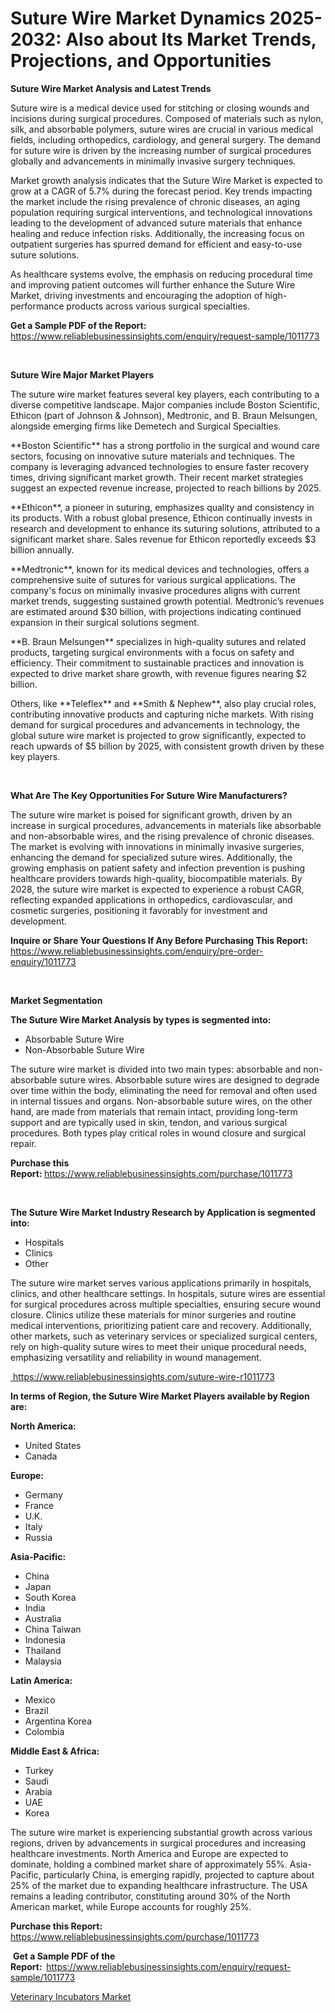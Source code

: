 <p><h1>Suture Wire Market Dynamics 2025-2032: Also about Its Market Trends, Projections, and Opportunities</h1></p><p><strong>Suture Wire Market Analysis and Latest Trends</strong></p>
<p><p>Suture wire is a medical device used for stitching or closing wounds and incisions during surgical procedures. Composed of materials such as nylon, silk, and absorbable polymers, suture wires are crucial in various medical fields, including orthopedics, cardiology, and general surgery. The demand for suture wire is driven by the increasing number of surgical procedures globally and advancements in minimally invasive surgery techniques.</p><p>Market growth analysis indicates that the Suture Wire Market is expected to grow at a CAGR of 5.7% during the forecast period. Key trends impacting the market include the rising prevalence of chronic diseases, an aging population requiring surgical interventions, and technological innovations leading to the development of advanced suture materials that enhance healing and reduce infection risks. Additionally, the increasing focus on outpatient surgeries has spurred demand for efficient and easy-to-use suture solutions.</p><p>As healthcare systems evolve, the emphasis on reducing procedural time and improving patient outcomes will further enhance the Suture Wire Market, driving investments and encouraging the adoption of high-performance products across various surgical specialties.</p></p>
<p><strong>Get a Sample PDF of the Report:&nbsp;</strong> <a href="https://www.reliablebusinessinsights.com/enquiry/request-sample/1011773?utm_campaign=2440&utm_medium=2&utm_source=Github&utm_content=ia&utm_term=07032025&utm_id=suture-wire">https://www.reliablebusinessinsights.com/enquiry/request-sample/1011773</a></p>
<p>&nbsp;</p>
<p><strong>Suture Wire Major Market Players</strong></p>
<p><p>The suture wire market features several key players, each contributing to a diverse competitive landscape. Major companies include Boston Scientific, Ethicon (part of Johnson & Johnson), Medtronic, and B. Braun Melsungen, alongside emerging firms like Demetech and Surgical Specialties.</p><p>**Boston Scientific** has a strong portfolio in the surgical and wound care sectors, focusing on innovative suture materials and techniques. The company is leveraging advanced technologies to ensure faster recovery times, driving significant market growth. Their recent market strategies suggest an expected revenue increase, projected to reach billions by 2025.</p><p>**Ethicon**, a pioneer in suturing, emphasizes quality and consistency in its products. With a robust global presence, Ethicon continually invests in research and development to enhance its suturing solutions, attributed to a significant market share. Sales revenue for Ethicon reportedly exceeds $3 billion annually.</p><p>**Medtronic**, known for its medical devices and technologies, offers a comprehensive suite of sutures for various surgical applications. The company's focus on minimally invasive procedures aligns with current market trends, suggesting sustained growth potential. Medtronic’s revenues are estimated around $30 billion, with projections indicating continued expansion in their surgical solutions segment.</p><p>**B. Braun Melsungen** specializes in high-quality sutures and related products, targeting surgical environments with a focus on safety and efficiency. Their commitment to sustainable practices and innovation is expected to drive market share growth, with revenue figures nearing $2 billion.</p><p>Others, like **Teleflex** and **Smith & Nephew**, also play crucial roles, contributing innovative products and capturing niche markets. With rising demand for surgical procedures and advancements in technology, the global suture wire market is projected to grow significantly, expected to reach upwards of $5 billion by 2025, with consistent growth driven by these key players.</p></p>
<p>&nbsp;</p>
<p><strong>What Are The Key Opportunities For Suture Wire Manufacturers?</strong></p>
<p><p>The suture wire market is poised for significant growth, driven by an increase in surgical procedures, advancements in materials like absorbable and non-absorbable wires, and the rising prevalence of chronic diseases. The market is evolving with innovations in minimally invasive surgeries, enhancing the demand for specialized suture wires. Additionally, the growing emphasis on patient safety and infection prevention is pushing healthcare providers towards high-quality, biocompatible materials. By 2028, the suture wire market is expected to experience a robust CAGR, reflecting expanded applications in orthopedics, cardiovascular, and cosmetic surgeries, positioning it favorably for investment and development.</p></p>
<p><strong>Inquire or Share Your Questions If Any Before Purchasing This Report:</strong> <a href="https://www.reliablebusinessinsights.com/enquiry/pre-order-enquiry/1011773?utm_campaign=2440&utm_medium=2&utm_source=Github&utm_content=ia&utm_term=07032025&utm_id=suture-wire">https://www.reliablebusinessinsights.com/enquiry/pre-order-enquiry/1011773</a></p>
<p>&nbsp;</p>
<p><strong>Market Segmentation</strong></p>
<p><strong>The Suture Wire Market Analysis by types is segmented into:</strong></p>
<p><ul><li>Absorbable Suture Wire</li><li>Non-Absorbable Suture Wire</li></ul></p>
<p><p>The suture wire market is divided into two main types: absorbable and non-absorbable suture wires. Absorbable suture wires are designed to degrade over time within the body, eliminating the need for removal and often used in internal tissues and organs. Non-absorbable suture wires, on the other hand, are made from materials that remain intact, providing long-term support and are typically used in skin, tendon, and various surgical procedures. Both types play critical roles in wound closure and surgical repair.</p></p>
<p><strong>Purchase this Report:&nbsp;</strong><a href="https://www.reliablebusinessinsights.com/purchase/1011773?utm_campaign=2440&utm_medium=2&utm_source=Github&utm_content=ia&utm_term=07032025&utm_id=suture-wire">https://www.reliablebusinessinsights.com/purchase/1011773</a></p>
<p>&nbsp;</p>
<p><strong>The Suture Wire Market Industry Research by Application is segmented into:</strong></p>
<p><ul><li>Hospitals</li><li>Clinics</li><li>Other</li></ul></p>
<p><p>The suture wire market serves various applications primarily in hospitals, clinics, and other healthcare settings. In hospitals, suture wires are essential for surgical procedures across multiple specialties, ensuring secure wound closure. Clinics utilize these materials for minor surgeries and routine medical interventions, prioritizing patient care and recovery. Additionally, other markets, such as veterinary services or specialized surgical centers, rely on high-quality suture wires to meet their unique procedural needs, emphasizing versatility and reliability in wound management.</p></p>
<p><a href="https://www.reliablebusinessinsights.com/suture-wire-r1011773?utm_campaign=2440&utm_medium=2&utm_source=Github&utm_content=ia&utm_term=07032025&utm_id=suture-wire">&nbsp;https://www.reliablebusinessinsights.com/suture-wire-r1011773</a></p>
<p><strong>In terms of Region, the Suture Wire Market Players available by Region are:</strong></p>
<p>
    <p> <strong> North America: </strong>
        <ul>
            <li>United States</li>
            <li>Canada</li>
        </ul>
        </p> 
    <p> <strong> Europe: </strong>
        <ul>
            <li>Germany</li>
            <li>France</li>
            <li>U.K.</li>
            <li>Italy</li>
            <li>Russia</li>
        </ul>
        </p> 
    <p> <strong> Asia-Pacific: </strong>
        <ul>
            <li>China</li>
            <li>Japan</li>
            <li>South Korea</li>
            <li>India</li>
            <li>Australia</li>
            <li>China Taiwan</li>
            <li>Indonesia</li>
            <li>Thailand</li>
            <li>Malaysia</li>
        </ul>
        </p> 
    <p> <strong> Latin America: </strong>
        <ul>
            <li>Mexico</li>
            <li>Brazil</li>
            <li>Argentina Korea</li>
            <li>Colombia</li>
        </ul>
        </p> 
    <p> <strong> Middle East & Africa: </strong>
        <ul>
            <li>Turkey</li>
            <li>Saudi</li>
            <li>Arabia</li>
            <li>UAE</li>
            <li>Korea</li>
        </ul>
    </p>
    </p>
<p><p>The suture wire market is experiencing substantial growth across various regions, driven by advancements in surgical procedures and increasing healthcare investments. North America and Europe are expected to dominate, holding a combined market share of approximately 55%. Asia-Pacific, particularly China, is emerging rapidly, projected to capture about 25% of the market due to expanding healthcare infrastructure. The USA remains a leading contributor, constituting around 30% of the North American market, while Europe accounts for roughly 25%.</p></p>
<p><strong>Purchase this Report: </strong><a href="https://www.reliablebusinessinsights.com/purchase/1011773?utm_campaign=2440&utm_medium=2&utm_source=Github&utm_content=ia&utm_term=07032025&utm_id=suture-wire">https://www.reliablebusinessinsights.com/purchase/1011773</a></p>
<p>&nbsp;<strong>Get a Sample PDF of the Report:&nbsp;&nbsp;</strong><a href="https://www.reliablebusinessinsights.com/enquiry/request-sample/1011773?utm_campaign=2440&utm_medium=2&utm_source=Github&utm_content=ia&utm_term=07032025&utm_id=suture-wire">https://www.reliablebusinessinsights.com/enquiry/request-sample/1011773</a></p>
<p><strong></strong></p>
<p><p><a href="https://github.com/hillsmyung726/Market-Research-Report-List-1/blob/main/veterinary-incubators-market.md?utm_campaign=2440&utm_medium=2&utm_source=Github&utm_content=ia&utm_term=07032025&utm_id=suture-wire">Veterinary Incubators Market</a></p></p>
